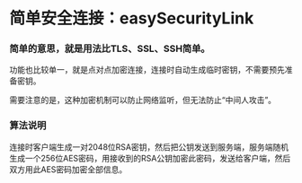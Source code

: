# 简单安全连接：easySecurityLink

### 简单的意思，就是用法比TLS、SSL、SSH简单。

功能也比较单一，就是点对点加密连接，连接时自动生成临时密钥，不需要预先准备密钥。

需要注意的是，这种加密机制可以防止网络监听，但无法防止“中间人攻击”。

### 算法说明

连接时客户端生成一对2048位RSA密钥，然后把公钥发送到服务端，服务端随机生成一个256位AES密码，用接收到的RSA公钥加密此密码，发送给客户端，然后双方用此AES密码加密全部信息。